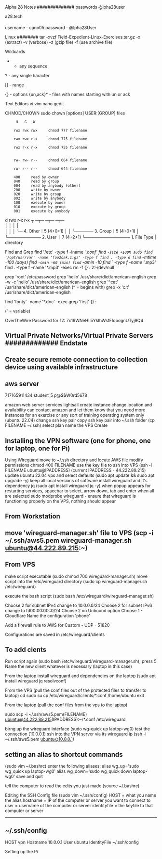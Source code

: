 Alpha 28 Notes
##############
passwords
@lpha28user

a28.tech
####
username - cano05
password - @lpha28User

Linux
########
tar -xvzf Field-Expedient-Linux-Exercises.tar.gz
  -x (extract)
  -v (verbose)
  -z (gzip file)
  -f (use archive file)

Wildcards

  * - any sequence

  ? - any single haracter

  [] - range

  {} - options
  {un,ack}* - files with names starting with un or ack

Text Editors
  vi
  vim
  nano
  gedit

CHMOD/CHOWN
  sudo chown [options] USER:[GROUP] files

         U   G   W

        rwx rwx rwx     chmod 777 filename      

        rwx rwx r-x     chmod 775 filename

        rwx r-x r-x     chmod 755 filename


        rw- rw- r--     chmod 664 filename

        rw- r-- r--     chmod 644 filename

        400     read by owner
        040     read by group
        004     read by anybody (other)
        200     write by owner
        020     write by group
        002     write by anybody
        100     execute by owner
        010     execute by group
        001     execute by anybody

d  rwx  r-x  r-x
┬  ─┬─  ─┬─  ─┬─  
│   │    │    │  
│   │    │    └─ 4. Other｜5 (4+0+1)
│   │    └────── 3. Group｜5 (4+0+1)
│   └─────────── 2. User ｜7 (4+2+1)
└─────────────── 1. File Type | directory

Find and Grep
find '/etc' -type f -iname '*.conf'
find ` -size +100M
sudo find '/opt/usr/var' -name 'foo2oak.1.gz' -type f
find . -type d
find ` -mtime -100 (days)
find ` -cmin -60 (min)
find ` -amin -10
find ` -type f -name '*.mp3'
find . -type f -name '*.mp3' -exec rm -f {} \:
2>/dev/null

grep 'root' /etc/password
grep 'hello' /usr/share/dict/american-english
grep -w -c 'hello' /usr/share/dict/american-english
grep '^cat' /usr/share/dict/american-english (^ = begins with)
grep -x 'c.t' /usr/share/dict/american-english

find 'fonty' -name '*.doc' -exec grep 'first' {} \:

(' = variable)

OverTheWire Password for 12:
7x16WNeHIi5YkIhWsfFIqoognUTyj9Q4

Virtual Private Networks/Virtual Private Servers
#############
Endstate
-----
Create secure remote connection to collection device using available infrastructure
-----
aws server
--
717165911434
student_5 
p@$$W0rd5678

amazon web server
services
lightsail
create instance
change location and availability
can contact amazon and let them know that you need more instances for an exercise or any sort of training
operating system only (ubuntu 22.04)
change ssh key pair
copy ssh key pair into ~/.ssh folder (cp FILENAME ~/.ssh)
select plan
name the VPS
Create

Installing the VPN software (one for phone, one for laptop, one for Pi)
------
Using Wireguard
move to ~/.ssh directory and locate AWS file
modify permissions chmod 400 FILENAME
use the key file to ssh into VPS (ssh -i FILENAME ubuntu@IPADDRESS) (current IPADDRESS - 44.222.89.215)
update ubuntu 22.04 vps and select defaults (sudo apt update && sudo apt upgrade -y)
keep all local versions of software
install wireguard and it's dependency jq (sudo apt install wireguard jq -y)
when popup appears for restarting services, spacebar to select, arrow down, tab and enter when all are selected
sudo modprobe wireguard - ensure that wireguard is functioning properly on the VPS, nothing should appear

From Workstation
----
move 'wireguard-manager.sh' file to VPS (scp -i ~/.ssh/aws5.pem wireguard-manager.sh ubuntu@44.222.89.215:~)
----
From VPS
----
make script executable (sudo chmod 700 wireguard-manager.sh)
move script into the /etc/wireguard directory (sudo cp wireguard-manager.sh /etc/wireguard)

execute the bash script (sudo bash /etc/wireguard/wireguard-manager.sh)

Choose 2 for subnet IPv4
  change to 10.0.0.0/24
Choose 2 for subnet IPv6
  change to fd00:00:00::0/24
Choose 2 on Unbound option
  Choose 1 - Cloudflare
Name the configuration 'phone'

Add a firewall rule to AWS for Custom - UDP - 51820

Configurations are saved in /etc/wireguard/clients

To add cients
--
Run script again (sudo bash /etc/wireguard/wireguard-manager.sh), press 5
Name the new client whatever is necessary (laptop in this case)

From the laptop
install wireguard and dependencies on the laptop (sudo apt install wireguard jq resolvconf)

From the VPS (pull the conf files out of the protected files to transfer to laptop)
cd
sudo su
cp /etc/wireguard/clients/*.conf /home/ubuntu
exit

From the laptop (pull the conf files from the vps to the laptop)

sudo scp -i ~/.ssh/aws5.pem(FILENAME) ubuntu@44.222.89.215(IPADDRESS):~/*.conf /etc/wireguard

birng up the wireguard interface (sudo wg-quick up laptop-wg0)
test the connection (10.0.0.1)
ssh into the VPN server via its wireguard ip (ssh -i ~/.ssh/aws5.pem ubuntu@10.0.0.1)

setting an alias to shortcut commands
----------
(sudo vim ~/.bashrc)
enter the following aliases:
  alias wg_up='sudo wg_quick up laptop-wg0'
  alias wg_down='sudo wg_quick down laptop-wg0'
save and quit

tell the computer to read the edits you just made
  (source ~/.bashrc)

Editing the SSH Config file
(sudo vim ~/.ssh/config)
HOST = what you name the alias
hostname = IP of the computer or server you want to connect to
user = username of the computer or server
identityfile = the keyfile to that computer or server

------
~/.ssh/config
------
HOST vpn
Hostname 10.0.0.1
User ubuntu
IdentityFile ~/.ssh/config

Setting up the Pi
######











